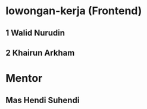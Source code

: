 # lowongan-kerja (Frontend)

## 1 Walid Nurudin 
## 2 Khairun Arkham

# Mentor

## Mas Hendi Suhendi
